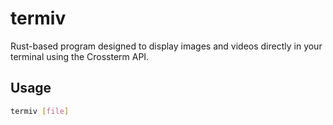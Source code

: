 # termiv
Rust-based program designed to display images and videos directly in your terminal using the Crossterm API. 

## Usage
```bash
termiv [file]
```
